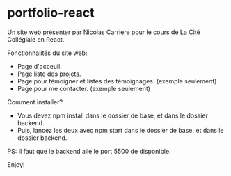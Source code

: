 # portfolio-react

Un site web présenter par Nicolas Carriere pour le cours de La Cité Collégiale en React.

Fonctionnalités du site web:
- Page d'acceuil.
- Page liste des projets.
- Page pour témoigner et listes des témoignages. (exemple seulement)
- Page pour me contacter. (exemple seulement)

Comment installer?
- Vous devez npm install dans le dossier de base, et dans le dossier backend.
- Puis, lancez les deux avec npm start dans le dossier de base, et dans le dossier backend.

PS: Il faut que le backend aile le port 5500 de disponible.

Enjoy!
